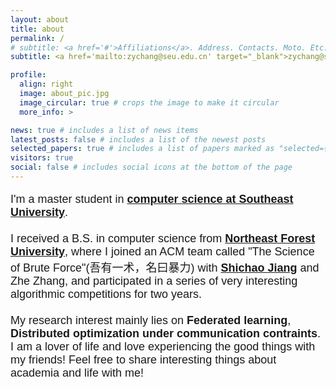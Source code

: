 ```yaml
---
layout: about
title: about
permalink: /
# subtitle: <a href='#'>Affiliations</a>. Address. Contacts. Moto. Etc.
subtitle: <a href='mailto:zychang@seu.edu.cn' target="_blank">zychang@seu.edu.cn</a> <br> <i>Only when we love our lives more can we get better at studying!</i>

profile:
  align: right
  image: about_pic.jpg
  image_circular: true # crops the image to make it circular
  more_info: >

news: true # includes a list of news items
latest_posts: false # includes a list of the newest posts
selected_papers: true # includes a list of papers marked as "selected={true}"
visitors: true
social: false # includes social icons at the bottom of the page
---
```

<p style="font-family: Arial, sans-serif; font-size: 18px">I'm a master student in <a href="https://cse.seu.edu.cn/" style="font-weight: bold;">computer science at Southeast University</a>.
<br>
<br>
I received a B.S. in computer science from <a href="https://ccec.nefu.edu.cn/" style="font-weight: bold;">Northeast Forest University</a>, where I joined an ACM team called "The Science of Brute Force"(吾有一术，名曰暴力) with <a href="https://www.yilantingfeng.site/" style="font-weight: bold;">Shichao Jiang</a> and Zhe Zhang, and participated in a series of very interesting algorithmic competitions for two years.
<br>
<br>
My research interest mainly lies on <span style="font-weight: bold;">Federated learning</span>, <span style="font-weight: bold;">Distributed optimization under communication contraints</span>.
<br>
I am a lover of life and love experiencing the good things with my friends! Feel free to share interesting things about academia and life with me!
<br>
</p> 

<!-- Write your biography here. Tell the world about yourself. Link to your favorite [subreddit](http://reddit.com). You can put a picture in, too. The code is already in, just name your picture `prof_pic.jpg` and put it in the `img/` folder.

Put your address / P.O. box / other info right below your picture. You can also disable any of these elements by editing `profile` property of the YAML header of your `_pages/about.md`. Edit `_bibliography/papers.bib` and Jekyll will render your [publications page](/al-folio/publications/) automatically.

Link to your social media connections, too. This theme is set up to use [Font Awesome icons](https://fontawesome.com/) and [Academicons](https://jpswalsh.github.io/academicons/), like the ones below. Add your Facebook, Twitter, LinkedIn, Google Scholar, or just disable all of them. -->
<!-- <script type="text/javascript" id="clustrmaps" src="//clustrmaps.com/map_v2.js?d=2TMkLhmFGZEQimUfM-O-oaNuLsLhdS4MJLlsT5rHlo4"></script> -->